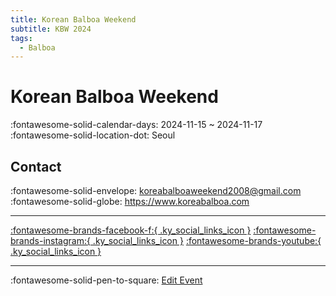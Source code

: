 ```yaml
---
title: Korean Balboa Weekend
subtitle: KBW 2024
tags:
  - Balboa
---
```


# Korean Balboa Weekend 

:fontawesome-solid-calendar-days: 2024-11-15 ~ 2024-11-17  
:fontawesome-solid-location-dot: Seoul  


## Contact

:fontawesome-solid-envelope: <koreabalboaweekend2008@gmail.com>  
:fontawesome-solid-globe: <https://www.koreabalboa.com>  

---

 [:fontawesome-brands-facebook-f:{ .ky_social_links_icon }](https://www.facebook.com/KoreaBalboaWeekend) [:fontawesome-brands-instagram:{ .ky_social_links_icon }](https://instagram.com/balboa_seoul) [:fontawesome-brands-youtube:{ .ky_social_links_icon }](https://youtube.com/TheBalboaKorea)

---

:fontawesome-solid-pen-to-square: [Edit Event](https://github.com/swingdance/events/issues/new?assignees=&labels=update+event&projects=&template=03-update_entity.yml&title=Update%20Event%3A%202024%2Fko_KR%20%E2%80%A2%20Korean%20Balboa%20Weekend&region=ko_KR&year=2024&id=korean-balboa-weekend-2024&name=Korean%20Balboa%20Weekend&org_id=)
